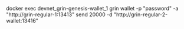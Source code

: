 docker exec devnet_grin-genesis-wallet_1 grin wallet -p "password" -a "http://grin-regular-1:13413" send 20000 -d "http://grin-regular-2-wallet:13416"
